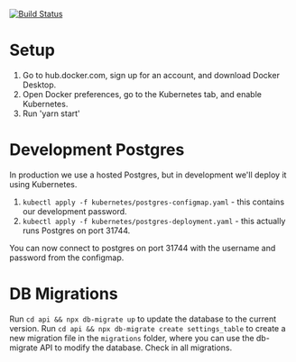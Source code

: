[![Build Status](https://travis-ci.com/DestinyItemManager/dim-api.svg?branch=master)](https://travis-ci.com/DestinyItemManager/dim-api)

# Setup

1. Go to hub.docker.com, sign up for an account, and download Docker Desktop.
2. Open Docker preferences, go to the Kubernetes tab, and enable Kubernetes.
3. Run 'yarn start'

# Development Postgres

In production we use a hosted Postgres, but in development we'll deploy it using Kubernetes.

1. `kubectl apply -f kubernetes/postgres-configmap.yaml` - this contains our development password.
2. `kubectl apply -f kubernetes/postgres-deployment.yaml` - this actually runs Postgres on port 31744.

You can now connect to postgres on port 31744 with the username and password from the configmap.

# DB Migrations

Run `cd api && npx db-migrate up` to update the database to the current version. Run `cd api && npx db-migrate create settings_table` to create a new migration file in the `migrations` folder, where you can use the db-migrate API to modify the database. Check in all migrations.
